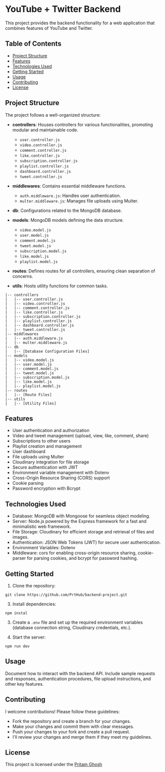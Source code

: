 # YouTube + Twitter Backend

This project provides the backend functionality for a web application that combines features of YouTube and Twitter.

## Table of Contents
- [Project Structure](#project-structure)
- [Features](#features)
- [Technologies Used](#technologies-used)
- [Getting Started](#getting-started)
- [Usage](#usage)
- [Contributing](#contributing)
- [License](#license)

## Project Structure

The project follows a well-organized structure:

- **controllers**: Houses controllers for various functionalities, promoting modular and maintainable code.
  - `user.controller.js`
  - `video.controller.js`
  - `comment.controller.js`
  - `like.controller.js`
  - `subscription.controller.js`
  - `playlist.controller.js`
  - `dashboard.controller.js`
  - `tweet.controller.js`

- **middlewares**: Contains essential middleware functions.
  - `auth.middleware.js`: Handles user authentication.
  - `multer.middleware.js`: Manages file uploads using Multer.

- **db**: Configurations related to the MongoDB database.

- **models**: MongoDB models defining the data structure.
  - `video.model.js`
  - `user.model.js`
  - `comment.model.js`
  - `tweet.model.js`
  - `subscription.model.js`
  - `like.model.js`
  - `playlist.model.js`

- **routes**: Defines routes for all controllers, ensuring clean separation of concerns.

- **utils**: Hosts utility functions for common tasks.

```
|-- controllers
|   |-- user.controller.js
|   |-- video.controller.js
|   |-- comment.controller.js
|   |-- like.controller.js
|   |-- subscription.controller.js
|   |-- playlist.controller.js
|   |-- dashboard.controller.js
|   |-- tweet.controller.js
|-- middlewares
|   |-- auth.middleware.js
|   |-- multer.middleware.js
|-- db
|   |-- [Database Configuration Files]
|-- models
|   |-- video.model.js
|   |-- user.model.js
|   |-- comment.model.js
|   |-- tweet.model.js
|   |-- subscription.model.js
|   |-- like.model.js
|   |-- playlist.model.js
|-- routes
|   |-- [Route Files]
|-- utils
|   |-- [Utility Files]
```


## Features

- User authentication and authorization
- Video and tweet management (upload, view, like, comment, share)
- Subscriptions to other users
- Playlist creation and management
- User dashboard
- File uploads using Multer
- Cloudinary integration for file storage
- Secure authentication with JWT
- Environment variable management with Dotenv
- Cross-Origin Resource Sharing (CORS) support
- Cookie parsing
- Password encryption with Bcrypt
  
## Technologies Used

- Database: MongoDB with Mongoose for seamless object modeling.
- Server: Node.js powered by the Express framework for a fast and minimalistic web framework.
- File Storage: Cloudinary for efficient storage and retrieval of files and images.
- Authentication: JSON Web Tokens (JWT) for secure user authentication.
- Environment Variables: Dotenv
- Middleware: cors for enabling cross-origin resource sharing, cookie-parser for parsing cookies, and bcrypt for password hashing.

## Getting Started

1. Clone the repository:
```
git clone https://github.com/PrtHub/backend-project.git
```
3. Install dependencies:
```
npm instal
```
3. Create a `.env` file and set up the required environment variables (database connection string, Cloudinary credentials, etc.).
   
4. Start the server:
```
npm run dev
```

## Usage

Document how to interact with the backend API. Include sample requests and responses, authentication procedures, file upload instructions, and other key features.

## Contributing

I welcome contributions! Please follow these guidelines:

- Fork the repository and create a branch for your changes.
- Make your changes and commit them with clear messages.
- Push your changes to your fork and create a pull request.
- I'll review your changes and merge them if they meet my guidelines.

## License

This project is licensed under the [Pritam Ghosh](https://github.com/PrtHub)
